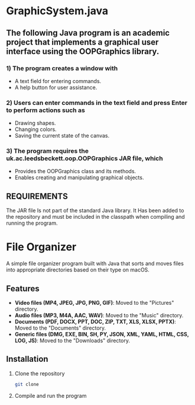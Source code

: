 # GraphicSystem.java 
## The following Java program is an academic project that implements a graphical user interface using the OOPGraphics library. 
### 1) The program creates a window with
- A text field for entering commands.
- A help button for user assistance.
### 2) Users can enter commands in the text field and press Enter to perform actions such as
- Drawing shapes.
- Changing colors.
- Saving the current state of the canvas.
### 3) The program requires the uk.ac.leedsbeckett.oop.OOPGraphics JAR file, which
- Provides the OOPGraphics class and its methods.
- Enables creating and manipulating graphical objects.

## REQUIREMENTS
The JAR file Is not part of the standard Java library.
It Has been added to the repository and must be included in the classpath when compiling and running the program.

# File Organizer

A simple file organizer program built with Java that sorts and moves files into appropriate directories based on their type on macOS.

## Features

- **Video files (MP4, JPEG, JPG, PNG, GIF)**: Moved to the "Pictures" directory.
- **Audio files (MP3, M4A, AAC, WAV)**: Moved to the "Music" directory.
- **Documents (PDF, DOCX, PPT, DOC, ZIP, TXT, XLS, XLSX, PPTX)**: Moved to the "Documents" directory.
- **Generic files (DMG, EXE, BIN, SH, PY, JSON, XML, YAML, HTML, CSS, LOG, JS)**: Moved to the "Downloads" directory.

## Installation

1. Clone the repository
   ```bash
   git clone
2. Compile and run the program
